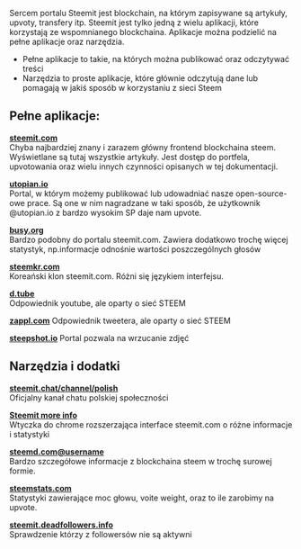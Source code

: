 Sercem portalu Steemit jest blockchain, na którym zapisywane są artykuły, upvoty, transfery itp.
Steemit jest tylko jedną z wielu aplikacji, które korzystają ze wspomnianego blockchaina. 
Aplikacje można podzielić na pełne aplikacje oraz narzędzia.   

* Pełne aplikacje to takie, na których można publikować oraz odczytywać treści
* Narzędzia to proste aplikacje, które głównie odczytują dane lub pomagają w jakiś sposób w korzystaniu z sieci Steem


## Pełne aplikacje:

**[steemit.com](https://steemit.com/)**    
Chyba najbardziej znany i zarazem główny frontend blockchaina steem. Wyświetlane są tutaj wszystkie artykuły.
Jest dostęp do portfela, upvotowania oraz wielu innych czynności opisanych w tej dokumentacji.

**[utopian.io](https://utopian.io/)**  
Portal, w którym możemy publikować lub udowadniać nasze open-source-owe prace. Są one w nim nagradzane w taki sposób, że użytkownik
@utopian.io z bardzo wysokim SP daje nam upvote. 

**[busy.org](https://busy.org/)**  
Bardzo podobny do portalu steemit.com. Zawiera dodatkowo trochę więcej statystyk, np.informacje odnośnie wartości poszczególnych głosów

**[steemkr.com](https://steemkr.com)**  
Koreański klon steemit.com. Różni się językiem interfejsu.

**[d.tube](https://d.tube/)**  
Odpowiednik youtube, ale oparty o sieć STEEM

**[zappl.com](https://zappl.com)**
Odpowiednik tweetera, ale oparty o sieć STEEM

**[steepshot.io](https://steepshot.io/)**
Portal pozwala na wrzucanie zdjęć

## Narzędzia i dodatki

**[steemit.chat/channel/polish](https://steemit.chat/channel/polish)**  
Oficjalny kanał chatu polskiej społeczności

**[Steemit more info](https://chrome.google.com/webstore/detail/steemit-more-info/dcbpmclnlapbkgkddhencielibcjogcf?utm_source=chrome-app-launcher-info-dialog)**  
Wtyczka do chrome rozszerzająca interface steemit.com o różne informacje i statystyki

**[steemd.com@username](@https://steemd.com/@steemit-polska)**  
Bardzo szczegółowe informacje z blockchaina steem w trochę surowej formie.

**[steemstats.com](https://steemstats.com)**  
Statystyki zawierające moc głowu, voite weight, oraz to ile zarobimy na upvote.

**[steemit.deadfollowers.info](https://steemit.chat/channel/polish)**  
Sprawdzenie którzy z followersów nie są aktywni
